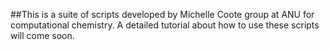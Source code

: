 ##This is a suite of scripts developed by Michelle Coote group at ANU for computational chemistry. A detailed tutorial about how to use these scripts will come soon.
